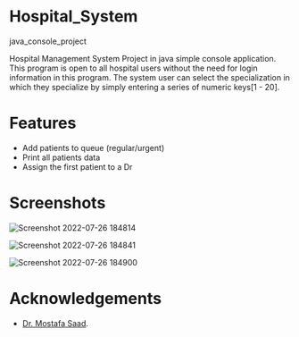 # Hospital_System
java_console_project

Hospital Management System Project in java simple console application.
This program is open to all hospital users without the need for login information in this program.
The system user can select the specialization in which they specialize by simply entering a series of numeric keys[1 - 20].

# Features
- Add patients to queue (regular/urgent)
- Print all patients data
- Assign the first patient to a Dr

# Screenshots
![Screenshot 2022-07-26 184814](https://user-images.githubusercontent.com/92885872/181064251-54f64ea0-744c-4795-84cb-ed44cc424356.png)

![Screenshot 2022-07-26 184841](https://user-images.githubusercontent.com/92885872/181064307-87d28547-a0b6-4466-a504-7f71977ad77d.png)

![Screenshot 2022-07-26 184900](https://user-images.githubusercontent.com/92885872/181064366-09a9d1c6-cbfd-426d-95fb-cdcfbfc3e1ac.png)

# Acknowledgements
- [Dr. Mostafa Saad](https://www.udemy.com/course/cpp-4skills/).
